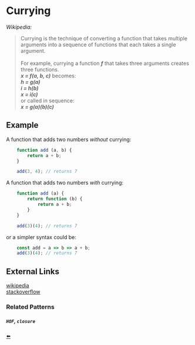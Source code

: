 # Currying
*Wikipedia:*

> Currying is the technique of converting a function that takes multiple arguments into a sequence of functions that each takes a single argument.<br/><br/>For example, currying a function ***f*** that takes three arguments creates three functions.<br/>***x = f(a, b, c)*** becomes:<br/>***h = g(a)***<br/>***i = h(b)***<br/>***x = i(c)***<br/>or called in sequence:<br />***x = g(a)(b)(c)***

## Example

A function that adds two numbers *without* currying:

```js
    function add (a, b) {
        return a + b;
    }

    add(3, 4); // returns 7
```

A function that adds two numbers *with* currying:

```js
    function add (a) {
        return function (b) {
            return a + b;
        }
    }

    add(3)(4); // returns 7
```

or a simpler syntax could be:

```js
    const add = a => b => a + b;
    add(3)(4); // returns 7
```

## External Links
[wikipedia](https://en.wikipedia.org/wiki/Currying)<br/>
[stackoverflow](https://stackoverflow.com/questions/36314/what-is-currying)<br/>

### Related Patterns
##### `HOF`, `closure`

[⬅️](https://github.com/Sinakhx/techniques-in-programming#readme)